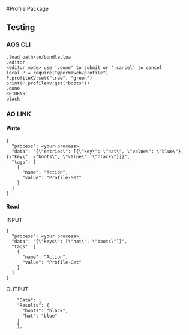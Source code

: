 #Profile Package

## Testing

### AOS CLI

```
.load path/to/bundle.lua
.editor
<editor mode> use '.done' to submit or '.cancel' to cancel
local P = require("@permaweb/profile")
P.profileKV:set("tree", "green")
print(P.profileKV:get("boots"))
.done
RETURNS:
black

```

### AO LINK
#### Write

```
{
  "process": <your-process>,
  "data": "{\"entries\": [{\"key\": \"hat\", \"value\": \"blue\"}, {\"key\": \"boots\", \"value\": \"black\"}]}",
  "tags": [
    {
      "name": "Action",
      "value": "Profile-Set"
    }
  ]
}
```

#### Read

INPUT
```
{
  "process": <your process>,
  "data": "{\"keys\": [\"hat\", \"boots\"]}",
  "tags": [
    {
      "name": "Action",
      "value": "Profile-Get"
    }
  ]
}
```
OUTPUT
```
    "Data": {
    "Results": {
      "boots": "black",
      "hat": "blue"
    }
    },
```
